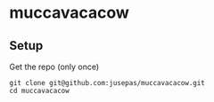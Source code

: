muccavacacow
============

## Setup

Get the repo (only once)

    git clone git@github.com:jusepas/muccavacacow.git
    cd muccavacacow